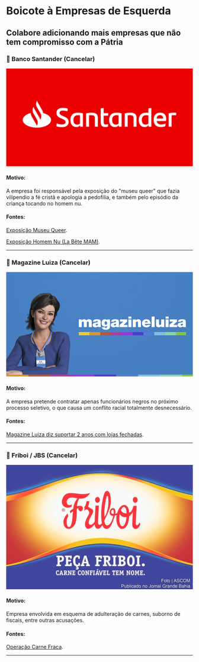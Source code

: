 # Boicote à Empresas de Esquerda

## Colabore adicionando mais empresas que não tem compromisso com a Pátria

### 🚫 Banco Santander (Cancelar) 
![Banco Santander](/assets/img/santander.jpg)

#### Motivo:
A empresa foi responsável pela exposição do "museu queer" que fazia vilipendio a fé cristã e apologia a pedofilia, e também pelo episódio da criança tocando no homem nu.

#### Fontes:
[Exposição Museu Queer](https://hyagootto.jusbrasil.com.br/artigos/497175040/exposicao-queer-museu-promovido-pelo-santander-cultural-arte-ou-crime "Exposição Museu Queer").  

[Exposição Homem Nu (La Bête MAM)](https://g1.globo.com/sao-paulo/noticia/interacao-de-crianca-com-artista-nu-em-museu-de-sp-gera-polemica.ghtml "Exposição Homem Nu (La Bête MAM)").  

---

### 🚫 Magazine Luiza (Cancelar) 
![Magazine Luiza](/assets/img/magazine-luiza.jpg)

#### Motivo:
A empresa pretende contratar apenas funcionários negros no próximo processo seletivo, o que causa um conflito racial totalmente desnecessário.
#### Fontes:
[Magazine Luiza diz suportar 2 anos com lojas fechadas](https://revistapegn.globo.com/Banco-de-ideias/Varejo/noticia/2020/09/pegn-programa-de-trainees-do-magazine-luiza-tera-apenas-candidatos-negros.html "Programa de trainees do Magazine Luiza terá apenas candidatos negros").  

---

### 🚫 Friboi / JBS (Cancelar) 
![Magazine Luiza](/assets/img/friboi.jpg)

#### Motivo:
Empresa envolvida em esquema de adulteração de carnes, suborno de fiscais, entre outras acusações.

#### Fontes:
[Operação Carne Fraca](https://exame.com/negocios/entenda-o-que-e-a-operacao-carne-fraca-e-os-impactos-para-a-brf/ "Operação Carne Fraca").  

---

